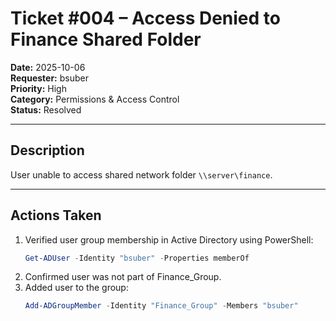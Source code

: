 # Ticket #004 – Access Denied to Finance Shared Folder

**Date:** 2025-10-06  
**Requester:** bsuber  
**Priority:** High  
**Category:** Permissions & Access Control  
**Status:** Resolved  

---

## Description
User unable to access shared network folder `\\server\finance`.

---

## Actions Taken
1. Verified user group membership in Active Directory using PowerShell:  
   ```powershell
   Get-ADUser -Identity "bsuber" -Properties memberOf
2. Confirmed user was not part of Finance_Group.
3. Added user to the group:
   ```powershell
   Add-ADGroupMember -Identity "Finance_Group" -Members "bsuber"
